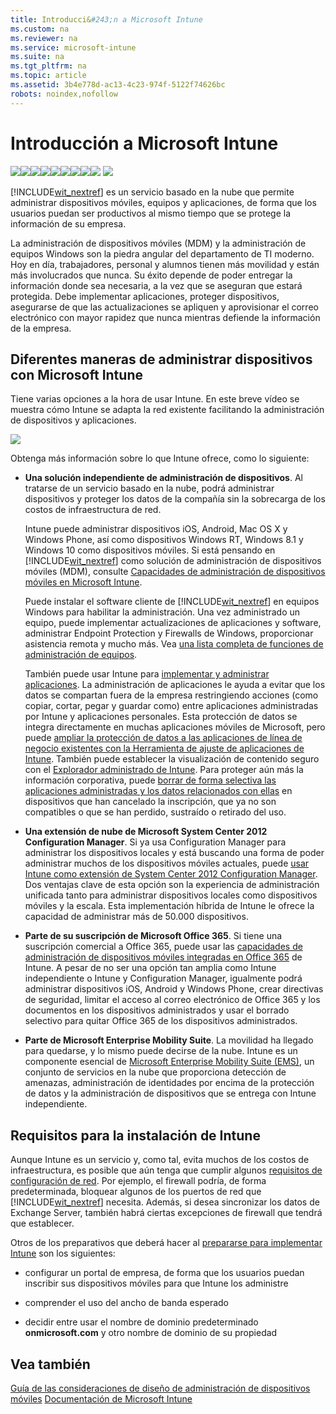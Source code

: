 ```yaml
---
title: Introducci&#243;n a Microsoft Intune
ms.custom: na
ms.reviewer: na
ms.service: microsoft-intune
ms.suite: na
ms.tgt_pltfrm: na
ms.topic: article
ms.assetid: 3b4e778d-ac13-4c23-974f-5122f74626bc
robots: noindex,nofollow
---
```

# Introducci&#243;n a Microsoft Intune
![](../Image/Nav-Icons/WIT_Tile_W_OverviewHighlight.png)[![](../Image/Nav-Icons/WIT_Tile_W_GetStarted.png)](https://technet.microsoft.com/library/dn646953.aspx/?WT.mc_id=IntuneGS20150801)[![](../Image/Nav-Icons/WIT_Tile_W_EnrollDevices.png)](https://technet.microsoft.com/library/dn646962.aspx/?WT.mc_id=IntuneEnroll20150801)[![](../Image/Nav-Icons/WIT_Tile_W_ManageDevices.png)](https://technet.microsoft.com/library/mt313202.aspx/?WT.mc_id=IntuneConfig20150801)[![](../Image/Nav-Icons/WIT_Tile_W_ManageApps.png)](https://technet.microsoft.com/library/dn646965.aspx/?WT.mc_id=IntuneDeploy20150801)[![](../Image/Nav-Icons/WIT_Tile_W_ProtectResources.png)](https://technet.microsoft.com/library/mt313203.aspx/?WT.mc_id=IntuneProtect20150801)[![](../Image/Nav-Icons/WIT_Tile_W_RetireData.png)](https://technet.microsoft.com/library/mt313204.aspx/?WT.mc_id=IntuneRetire20150801)[![](../Image/Nav-Icons/WIT_Tile_W_TechnicalReference.png)](https://technet.microsoft.com/library/mt282239.aspx/?WT.mc_id=IntuneTR20150801)[![](../Image/Nav-Icons/WIT_Tile_W_Troubleshooting.png)](https://technet.microsoft.com/library/mt345521.aspx)
![](../Image/Nav-Icons/WIT_Tile_Bar_Overview.png)

[!INCLUDE[wit_nextref](../Token/wit_nextref_md.md)] es un servicio basado en la nube que permite administrar dispositivos móviles, equipos y aplicaciones, de forma que los usuarios puedan ser productivos al mismo tiempo que se protege la información de su empresa.

La administración de dispositivos móviles (MDM) y la administración de equipos Windows son la piedra angular del departamento de TI moderno. Hoy en día, trabajadores, personal y alumnos tienen más movilidad y están más involucrados que nunca. Su éxito depende de poder entregar la información donde sea necesaria, a la vez que se aseguran que estará protegida. Debe implementar aplicaciones, proteger dispositivos, asegurarse de que las actualizaciones se apliquen y aprovisionar el correo electrónico con mayor rapidez que nunca mientras defiende la información de la empresa.

## Diferentes maneras de administrar dispositivos con Microsoft Intune
Tiene varias opciones a la hora de usar Intune. En este breve vídeo se muestra cómo Intune se adapta la red existente facilitando la administración de dispositivos y aplicaciones.

[![](../Image/IT_MDM_MAMOverview2.png)](https://youtu.be/kLi3uZ_pK-g)

Obtenga más información sobre lo que Intune ofrece, como lo siguiente:

-   **Una solución independiente de administración de dispositivos**. Al tratarse de un servicio basado en la nube, podrá administrar dispositivos y proteger los datos de la compañía sin la sobrecarga de los costos de infraestructura de red.

    Intune puede administrar dispositivos iOS, Android, Mac OS X y Windows Phone, así como dispositivos Windows RT, Windows 8.1 y Windows 10 como dispositivos móviles. Si está pensando en [!INCLUDE[wit_nextref](../Token/wit_nextref_md.md)] como solución de administración de dispositivos móviles (MDM), consulte [Capacidades de administración de dispositivos móviles en Microsoft Intune](https://technet.microsoft.com/library/dn600287.aspx).

    Puede instalar el software cliente de [!INCLUDE[wit_nextref](../Token/wit_nextref_md.md)] en equipos Windows para habilitar la administración. Una vez administrado un equipo, puede implementar actualizaciones de aplicaciones y software, administrar Endpoint Protection y Firewalls de Windows, proporcionar asistencia remota y mucho más. Vea [una lista completa de funciones de administración de equipos](http://technet.microsoft.com/library/dn646975.aspx).

    También puede usar Intune para [implementar y administrar aplicaciones](https://technet.microsoft.com/library/dn646965.aspx). La administración de aplicaciones le ayuda a evitar que los datos se compartan fuera de la empresa restringiendo acciones (como copiar, cortar, pegar y guardar como) entre aplicaciones administradas por Intune y aplicaciones personales. Esta protección de datos se integra directamente en muchas aplicaciones móviles de Microsoft, pero puede [ ampliar la protección de datos a las aplicaciones de línea de negocio existentes con la Herramienta de ajuste de aplicaciones de Intune](https://technet.microsoft.com/library/dn878026.aspx). También puede establecer la visualización de contenido seguro con el [Explorador administrado de Intune](https://technet.microsoft.com/library/dn878029.aspx). Para proteger aún más la información corporativa, puede [borrar de forma selectiva las aplicaciones administradas y los datos relacionados con ellas](https://technet.microsoft.com/library/mt313204.aspx) en dispositivos que han cancelado la inscripción, que ya no son compatibles o que se han perdido, sustraído o retirado del uso.

-   **Una extensión de nube de Microsoft System Center 2012 Configuration Manager**. Si ya usa Configuration Manager para administrar los dispositivos locales y está buscando una forma de poder administrar muchos de los dispositivos móviles actuales, puede [usar Intune como extensión de System Center 2012 Configuration Manager](https://technet.microsoft.com/library/dn957912.aspx#BKMK_HybridOfferings). Dos ventajas clave de esta opción son la experiencia de administración unificada tanto para administrar dispositivos locales como dispositivos móviles y la escala. Esta implementación híbrida de Intune le ofrece la capacidad de administrar más de 50.000 dispositivos.

-   **Parte de su suscripción de Microsoft Office 365**. Si tiene una suscripción comercial a Office 365, puede usar las [capacidades de administración de dispositivos móviles integradas en Office 365](https://technet.microsoft.com/library/dn957912.aspx#MDMOfferings) de Intune. A pesar de no ser una opción tan amplia como Intune independiente o Intune y Configuration Manager, igualmente podrá administrar dispositivos iOS, Android y Windows Phone, crear directivas de seguridad, limitar el acceso al correo electrónico de Office 365 y los documentos en los dispositivos administrados y usar el borrado selectivo para quitar Office 365 de los dispositivos administrados.

-   **Parte de Microsoft Enterprise Mobility Suite**. La movilidad ha llegado para quedarse, y lo mismo puede decirse de la nube. Intune es un componente esencial de [Microsoft Enterprise Mobility Suite (EMS)](https://www.microsoft.com/en-us/server-cloud/enterprise-mobility/overview.aspx%20), un conjunto de servicios en la nube que proporciona detección de amenazas, administración de identidades por encima de la protección de datos y la administración de dispositivos que se entrega con Intune independiente.

## Requisitos para la instalación de Intune
Aunque Intune es un servicio y, como tal, evita muchos de los costos de infraestructura, es posible que aún tenga que cumplir algunos [requisitos de configuración de red](https://technet.microsoft.com/library/dn646950.aspx). Por ejemplo, el firewall podría, de forma predeterminada, bloquear algunos de los puertos de red que [!INCLUDE[wit_nextref](../Token/wit_nextref_md.md)] necesita.  Además, si desea sincronizar los datos de Exchange Server, también habrá ciertas excepciones de firewall que tendrá que establecer.

Otros de los preparativos que deberá hacer al [prepararse para implementar Intune](https://technet.microsoft.com/library/dn646966.aspx) son los siguientes:

-   configurar un portal de empresa, de forma que los usuarios puedan inscribir sus dispositivos móviles para que Intune los administre

-   comprender el uso del ancho de banda esperado

-   decidir entre usar el nombre de dominio predeterminado **onmicrosoft.com** y otro nombre de dominio de su propiedad

## Vea también
[Guía de las consideraciones de diseño de administración de dispositivos móviles](https://technet.microsoft.com/en-us/library/mt143180.aspx)
[Documentación de Microsoft Intune](../Topic/Documentation-for-Microsoft-Intune.md)


